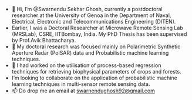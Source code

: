 - 👋 Hi, I’m @Swarnendu Sekhar Ghosh, currently a postdoctoral researcher at the University of Genoa in the Department of Naval, Electrical, Electronic and Telecommunications Engineering (DITEN). 
- Earlier, I was a Doctoral Researcher at Microwave Remote Sensing Lab (MRSLab), CSRE, IITBombay, India. My PhD Thesis has been supervised by Prof.Avik Bhattacharya. 
- 👀 My doctoral research was focused mainly on Polarimetric Synthetic Aperture Radar (PolSAR) data and Probabilistic machine learning techniques.
- 🌱 I had worked on the utilisation of process-based regression techniques for retrieving biophysical parameters of crops and forests.
-  I’m looking to collaborate on the application of probabilistic machine learning techniques in multi-sensor remote sensing data.
- 📫 Do drop me an email at swarnendughosh92@gmail.com

<!---
Swarnendu-sekhar-ghosh/Swarnendu-sekhar-ghosh is a ✨ special ✨ repository because its `README.md` (this file) appears on your GitHub profile.
You can click the Preview link to take a look at your changes.
--->
